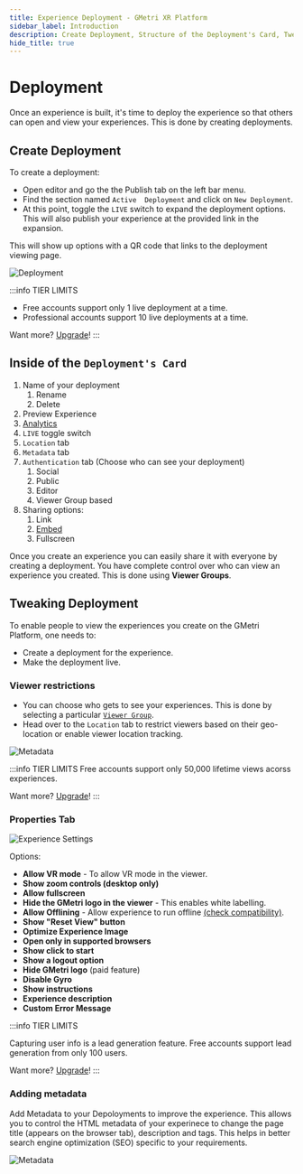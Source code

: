 ```yaml
---
title: Experience Deployment - GMetri XR Platform
sidebar_label: Introduction
description: Create Deployment, Structure of the Deployment's Card, Tweaking Deployment, Viewer restrictionson GMetri XR Platform - Tutorials on GMetri Documentation.
hide_title: true
---
```


# Deployment

Once an experience is built, it's time to deploy the experience so that others can open and view your experiences. This is done by creating deployments.

## Create Deployment 

To create a deployment:

- Open editor and go the the Publish tab on the left bar menu.
- Find the section named `Active  Deployment` and click on `New Deployment`.
- At this point, toggle the `LIVE` switch to expand the deployment options. This will also publish your experience at the provided link in the expansion.

This will show up options with a QR code that links to the deployment viewing page.

![Deployment](https://r.vrgmetri.com/image/q_90/gb-web/portal-docs/assets/img/screenshots/z5/deployment.JPG#boxShadow)

:::info TIER LIMITS
- Free accounts support only 1 live deployment at a time.
- Professional accounts support 10 live deployments at a time.

Want more? [Upgrade](https://gmetri.com/pricing)!
:::

## Inside of the `Deployment's Card`

1. Name of your deployment 
    1. Rename
    2. Delete
2. Preview Experience
3. [Analytics](./Track/)
4. `LIVE` toggle switch
5. `Location` tab
6. `Metadata` tab
7. `Authentication` tab (Choose who can see your deployment)
    1. Social
    2. Public
    3. Editor
    4. Viewer Group based
8. Sharing options:
    1. Link
    2. [Embed](/docs/features/publish/embed/introduction)
    3. Fullscreen
            
Once you create an experience you can easily share it with everyone by creating a deployment. You have complete control over who can view an experience you created. This is done using **Viewer Groups**.

## Tweaking Deployment

To enable people to view the experiences you create on the GMetri Platform, one needs to:

- Create a deployment for the experience.
- Make the deployment live.

### Viewer restrictions

- You can choose who gets to see your experiences. This is done by selecting a particular [`Viewer Group`](./Publish/Authentication/viewer_groups).
- Head over to the `Location` tab to restrict viewers based on their geo-location or enable viewer location tracking.

![Metadata](https://r.vrgmetri.com/image/q_90/gb-web/portal-docs/assets/img/screenshots/z5/deployment_location.JPG#boxShadow/)

:::info TIER LIMITS
Free accounts support only 50,000 lifetime views acorss experiences.

Want more? [Upgrade](https://gmetri.com/pricing)!
:::

### Properties Tab

![Experience Settings](https://r.vrgmetri.com/image/q_90/gb-web/portal-docs/assets/img/screenshots/z5/publish_preferences.JPG#boxShadow/)

Options: 
- **Allow VR mode** - To allow VR mode in the viewer.
- **Show zoom controls (desktop only)**
- **Allow fullscreen**
- **Hide the GMetri logo in the viewer** - This enables white labelling.
- **Allow Offlining** - Allow experience to run offline [(check compatibility)](/docs/compatibility/platform-compatibility-matrix).
- **Show "Reset View" button**
- **Optimize Experience Image**
- **Open only in supported browsers**
- **Show click to start**
- **Show a logout option**
- **Hide GMetri logo** (paid feature)
- **Disable Gyro**
- **Show instructions**
- **Experience description**
- **Custom Error Message**

:::info TIER LIMITS

Capturing user info is a lead generation feature.
Free accounts support lead generation from only 100 users.

Want more? [Upgrade](https://gmetri.com/pricing)!
:::


### Adding metadata

Add Metadata to your Depoloyments to improve the experience. This allows you to control the HTML metadata of your experinece to change the page title (appears on the browser tab), description and tags. This helps in better search engine optimization (SEO) specific to your requirements.

![Metadata](https://r.vrgmetri.com/image/q_90/gb-web/portal-docs/assets/img/screenshots/z5/deployment_metadata.JPG#boxShadow/)
